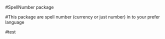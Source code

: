 #SpellNumber package

#This package are spell number (currency or just number) in to your prefer language

#test